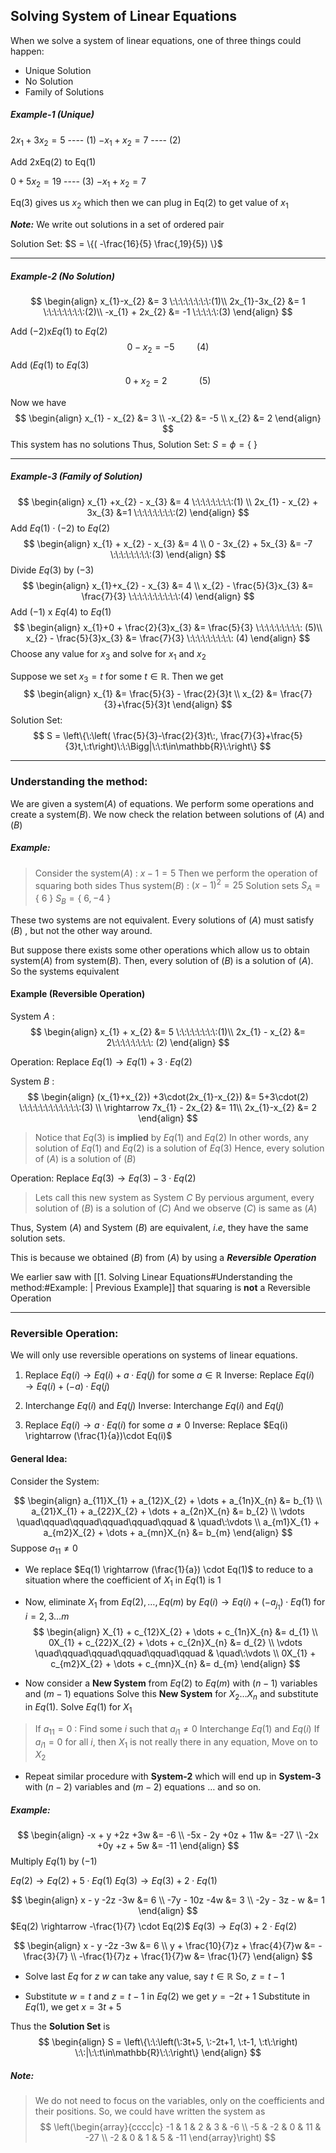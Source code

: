 ## Solving System of Linear Equations

When we solve a system of linear equations, one of three things could happen:
- Unique Solution
- No Solution
- Family of Solutions

##### Example-1 (Unique)

$2x_{1} + 3x_{2} = 5$             ---- $(1)$
$-x_{1}+x_{2} = 7$              ---- $(2)$

Add $2$xEq$(2)$ to Eq$(1)$

$0 + 5x_{2} = 19$              ---- $(3)$
$-x_{1}+x_{2}=7$ 

Eq$(3)$ gives us $x_{2}$  which then we can plug in Eq$(2)$ to get value of $x_{1}$

***Note:*** We write out solutions in a set of ordered pair

Solution Set: $S = \{( -\frac{16}{5} \frac{,19}{5}) \}$

--------------

##### Example-2 (No Solution)

$$
\begin{align}
x_{1}-x_{2} &= 3  \:\:\:\:\:\:\:\:(1)\\
2x_{1}-3x_{2} &= 1  \:\:\:\:\:\:\:\:(2)\\
-x_{1} + 2x_{2} &= -1 \:\:\:\:\:(3)
\end{align}
$$

Add $(-2)$x$Eq(1)$ to $Eq(2)$
$$
0-x_{2} = -5 \:\:\:\:\:\:\:\:\:(4)
$$
Add $(Eq(1)$ to $Eq(3)$
$$
0+x_{2}=2 \:\:\:\:\:\:\:\:\:\:\:\:\:(5)
$$

Now we have
$$
\begin{align}
x_{1} - x_{2} &= 3 \\
-x_{2} &= -5 \\
x_{2} &= 2
\end{align}
$$
This system has no solutions
Thus,
Solution Set: $S = \phi = \{\:\}$

----------------

##### Example-3 (Family of Solution)

$$
\begin{align}
x_{1} +x_{2} - x_{3} &= 4 \:\:\:\:\:\:\:\:(1) \\
2x_{1} - x_{2} + 3x_{3} &=1 \:\:\:\:\:\:\:\:(2)
\end{align}
$$
Add $Eq(1) \cdot (-2)$  to  $Eq(2)$
$$
\begin{align}
x_{1} + x_{2} - x_{3} &= 4 \\
0 - 3x_{2} + 5x_{3} &= -7 \:\:\:\:\:\:\:\:(3)
\end{align}
$$
Divide $Eq(3)$  by  $(-3)$
$$
\begin{align}
x_{1}+x_{2} - x_{3} &= 4 \\
x_{2} - \frac{5}{3}x_{3} &= \frac{7}{3} \:\:\:\:\:\:\:\:\:\:(4)
\end{align}
$$
Add $(-1)$ x $Eq(4)$  to  $Eq(1)$
$$
\begin{align}
x_{1}+0 + \frac{2}{3}x_{3} &= \frac{5}{3} \:\:\:\:\:\:\:\:\: (5)\\
x_{2} - \frac{5}{3}x_{3} &= \frac{7}{3} \:\:\:\:\:\:\:\:\: (4)
\end{align}
$$
Choose any value for  $x_{3}$  and solve for  $x_{1}$  and $x_{2}$

Suppose we set $x_{3}=t$  for some $t \in \mathbb{R}$.  Then we get
$$
\begin{align}
x_{1} &= \frac{5}{3} - \frac{2}{3}t  \\
x_{2} &= \frac{7}{3}+\frac{5}{3}t
\end{align}
$$
Solution Set:
$$
S = \left\{\:\left( \frac{5}{3}-\frac{2}{3}t\:, \frac{7}{3}+\frac{5}{3}t,\:t\right)\:\:\Bigg|\:\:t\in\mathbb{R}\:\right\}
$$

---

### Understanding the method:

We are given a system$(A)$ of equations. We perform some operations and create a system$(B)$.
We now check the relation between solutions of $(A)$ and $(B)$

##### Example:
>Consider the system$(A)$ : $x-1=5$
>Then we perform the operation of squaring both sides
>Thus system$(B)$ : $(x-1)^{2} = 25$
>Solution sets
>$S_{A} = \{\:6\:\}$
>$S_{B} = \{\:6,-4\:\}$

These two systems are not equivalent. Every solutions of $(A)$ must satisfy $(B)$ , but not the other way around.

But suppose there exists some other operations which allow us to obtain system$(A)$ from system$(B)$.  Then, every solution of $(B)$ is a solution of $(A)$.
So the systems equivalent

#### Example (Reversible Operation)

System $A$ :
$$
\begin{align}
x_{1} + x_{2} &= 5  \:\:\:\:\:\:\:\:(1)\\
2x_{1} - x_{2} &= 2\:\:\:\:\:\:\:\: (2)
\end{align}
$$

Operation:  Replace $Eq(1) \rightarrow Eq(1)+3\cdot Eq(2)$

System $B$ :
$$
\begin{align}
(x_{1}+x_{2}) +3\cdot(2x_{1}-x_{2}) &= 5+3\cdot(2) \:\:\:\:\:\:\:\:\:\:\:\:(3) \\
\rightarrow 7x_{1} - 2x_{2} &= 11\\
2x_{1}-x_{2} &= 2 
\end{align}
$$

>Notice that $Eq(3)$ is **implied** by $Eq(1)$ and $Eq(2)$
>In other words, any solution of $Eq(1)$ and $Eq(2)$ is a solution of $Eq(3)$
>Hence, every solution of $(A)$ is a solution of $(B)$

Operation: Replace $Eq(3) \rightarrow Eq(3)-3\cdot Eq(2)$

>Lets call this new system as System $C$
>By pervious argument, every solution of $(B)$ is a solution of $(C)$
>And we observe $(C)$ is same as $(A)$ 

Thus, System $(A)$  and System $(B)$  are equivalent, $i.e$, they have the same solution sets.

This is because we obtained $(B)$ from $(A)$ by using a ***Reversible Operation***

We earlier saw with [[1. Solving Linear Equations#Understanding the method:#Example: | Previous Example]]  that squaring is **not** a Reversible Operation

----------

### Reversible Operation:

We will only use reversible operations on systems of linear equations.

1. Replace $Eq(i) \rightarrow Eq(i) + a \cdot Eq(j)$  for some $a \in \mathbb{R}$
     Inverse:  Replace $Eq(i) \rightarrow Eq(i) + (-a)\cdot Eq(j)$

2.  Interchange $Eq(i)$  and  $Eq(j)$
	  Inverse: Interchange $Eq(i)$  and  $Eq(j)$

3. Replace $Eq(i) \rightarrow a\cdot Eq(i)$   for some  $a \neq 0$
	 Inverse: Replace $Eq(i) \rightarrow (\frac{1}{a})\cdot Eq(i)$
   
#### General Idea:

Consider the System:

$$
\begin{align}
a_{11}X_{1} + a_{12}X_{2} + \dots + a_{1n}X_{n} &= b_{1} \\
a_{21}X_{1} + a_{22}X_{2} + \dots + a_{2n}X_{n} &= b_{2} \\
\vdots \quad\qquad\qquad\qquad\qquad\qquad & \quad\:\vdots \\
a_{m1}X_{1} + a_{m2}X_{2} + \dots + a_{mn}X_{n} &= b_{m}
\end{align} 
$$
Suppose $a_{11} \neq 0$

- We replace $Eq(1) \rightarrow (\frac{1}{a}) \cdot Eq(1)$  to reduce to a situation where the coefficient of $X_{1}$ in $Eq(1)$ is $1$ 

- Now, eliminate $X_{1}$ from $Eq(2),\dots,Eq(m)$ by
  $Eq(i) \rightarrow Eq(i) + (-a_{j_{1}})\cdot Eq(1)$
  for $i = 2,3 \dots m$
$$
\begin{align}
X_{1} + c_{12}X_{2} + \dots + c_{1n}X_{n} &= d_{1} \\
0X_{1} + c_{22}X_{2} + \dots + c_{2n}X_{n} &= d_{2} \\
\vdots \quad\qquad\qquad\qquad\qquad\qquad & \quad\:\vdots \\
0X_{1} + c_{m2}X_{2} + \dots + c_{mn}X_{n} &= d_{m}
\end{align} 
$$

- Now consider a **New System** from $Eq(2)$ to $Eq(m)$ with $(n-1)$ variables and $(m-1)$ equations
  Solve this **New System** for $X_{2}\dots X_{n}$ and substitute in $Eq(1)$. 
  Solve $Eq(1)$ for $X_{1}$

> If $a_{11} = 0$ :
> Find some $i$ such that $a_{i1} \neq 0$
> Interchange $Eq(1)$  and  $Eq(i)$
> If $a_{i1} = 0$ for all $i$, then $X_{1}$ is not really there in any equation, Move on to $X_{2}$

- Repeat similar procedure with **System-2** which will end up in **System-3** with $(n-2)$ variables and $(m-2)$ equations $\dots$ and so on.

##### Example:
$$
\begin{align}
-x + y +2z +3w &= -6 \\
-5x - 2y +0z + 11w &= -27 \\
-2x +0y +z + 5w &= -11
\end{align}
$$
Multiply $Eq(1)$ by $(-1)$

$Eq(2) \rightarrow Eq(2) + 5\cdot Eq(1)$
$Eq(3) \rightarrow Eq(3) + 2\cdot Eq(1)$

$$
\begin{align}
x  - y -2z -3w &= 6 \\
-7y - 10z -4w &= 3  \\
-2y - 3z - w &= 1
\end{align}
$$
$Eq(2) \rightarrow -\frac{1}{7} \cdot Eq(2)$
$Eq(3) \rightarrow Eq(3) +2\cdot Eq(2)$

$$
\begin{align}
x - y -2z -3w &= 6 \\
y + \frac{10}{7}z + \frac{4}{7}w &= -\frac{3}{7} \\
-\frac{1}{7}z + \frac{1}{7}w &= \frac{1}{7}
\end{align}
$$
- Solve last $Eq$ for $z$
  $w$ can take any value, say $t \in \mathbb{R}$
  So, $z = t-1$

- Substitute $w=t$ and $z=t-1$ in $Eq(2)$ we get $y = -2t+1$
  Substitute in $Eq(1)$, we get $x=3t+5$

Thus the **Solution Set** is
$$
\begin{align}
S = \left\{\:\:\left(\:3t+5, \:-2t+1, \:t-1, \:t\:\right) \:\:|\:\:t\in\mathbb{R}\:\:\right\}
\end{align}
$$

##### *Note:*
> We do not need to focus on the variables, only on the coefficients and their positions.
> So, we could have written the system as
$$
\left(\begin{array}{cccc|c}
-1 & 1 & 2 & 3  & -6 \\
-5 & -2 & 0 & 11 & -27 \\
-2  & 0 & 1 & 5 & -11
\end{array}\right)
$$
